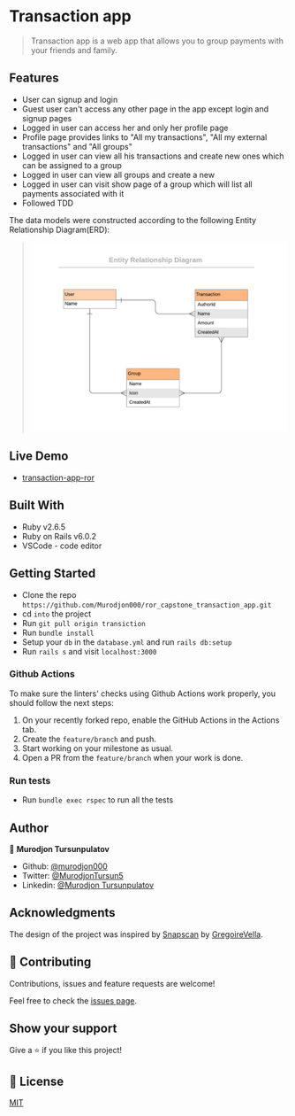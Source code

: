 # Transaction app

> Transaction app is a web app that allows you to group payments with your friends and family.

## Features

- User can signup and login
- Guest user can't access any other page in the app except  login and signup pages
- Logged in user can access her and only her profile page
- Profile page provides links to "All my transactions", "All my external transactions" and "All groups"
- Logged in user can view all his transactions and create new ones which can be assigned to a group
- Logged in user can view all groups and create a new
- Logged in user can visit show page of a group which will list all payments associated with it
- Followed TDD

The data models were constructed according to the following Entity Relationship Diagram(ERD):

>![ERD](./app/assets/images/diagram.png)

## Live Demo

- [transaction-app-ror](https://transaction-app-ror.herokuapp.com/)

## Built With

- Ruby v2.6.5
- Ruby on Rails v6.0.2
- VSCode - code editor

## Getting Started

- Clone the repo `https://github.com/Murodjon000/ror_capstone_transaction_app.git`
- cd `into` the project
- Run `git pull origin transiction`
- Run `bundle install`
- Setup your `db` in the `database.yml` and run `rails db:setup`
- Run `rails s` and visit `localhost:3000`


### Github Actions

To make sure the linters' checks using Github Actions work properly, you should follow the next steps:

1. On your recently forked repo, enable the GitHub Actions in the Actions tab.
2. Create the `feature/branch` and push.
3. Start working on your milestone as usual.
4. Open a PR from the `feature/branch` when your work is done.


### Run tests

- Run `bundle exec rspec` to run all the tests

## Author

👤 **Murodjon Tursunpulatov**

- Github: [@murodjon000](https://github.com/murodjon000)
- Twitter: [@MurodjonTursun5](https://twitter.com/MurodjonTursun5)
- Linkedin: [@Murodjon Tursunpulatov](https://www.linkedin.com/in/murodjon-tursunpulatov-5189481b3/)

## Acknowledgments

The design of the project was inspired by [Snapscan](https://www.behance.net/gallery/19759151/Snapscan-iOs-design-and-branding) by [GregoireVella](https://www.behance.net/gregoirevella).

## 🤝 Contributing

Contributions, issues and feature requests are welcome!

Feel free to check the [issues page](https://github.com/Murodjon000/ror_capstone_transaction_app/issues).

## Show your support

Give a ⭐️ if you like this project!

## 📝 License

[MIT]()